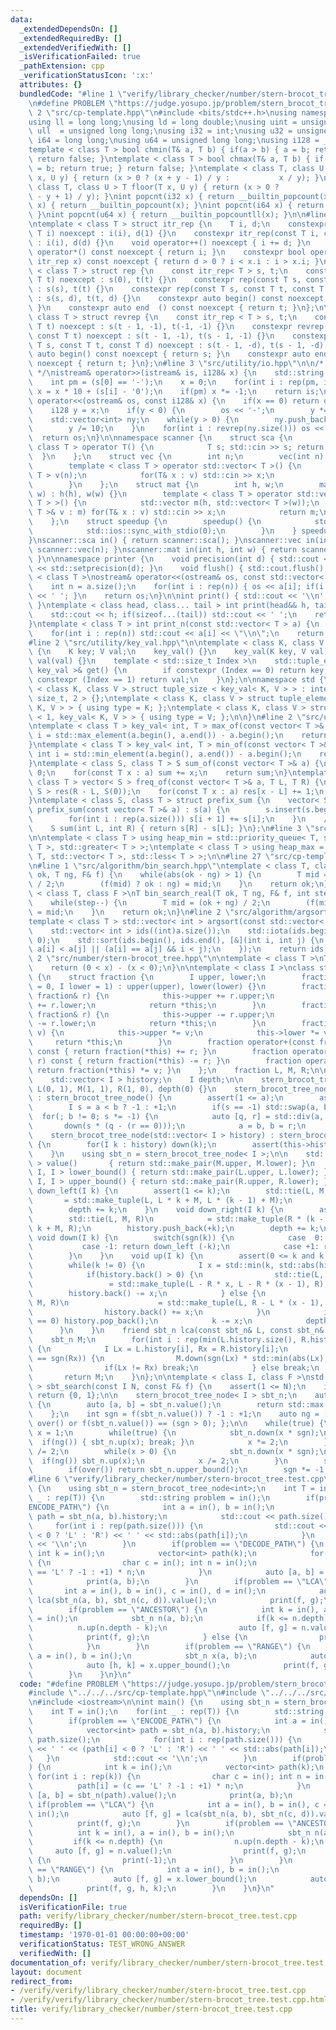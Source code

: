 ```yaml
---
data:
  _extendedDependsOn: []
  _extendedRequiredBy: []
  _extendedVerifiedWith: []
  _isVerificationFailed: true
  _pathExtension: cpp
  _verificationStatusIcon: ':x:'
  attributes: {}
  bundledCode: "#line 1 \"verify/library_checker/number/stern-brocot_tree.test.cpp\"\
    \n#define PROBLEM \"https://judge.yosupo.jp/problem/stern_brocot_tree\"\n\n#line\
    \ 2 \"src/cp-template.hpp\"\n#include <bits/stdc++.h>\nusing namespace std;\n\
    using ll = long long;\nusing ld = long double;\nusing uint = unsigned int;\nusing\
    \ ull  = unsigned long long;\nusing i32 = int;\nusing u32 = unsigned int;\nusing\
    \ i64 = long long;\nusing u64 = unsigned long long;\nusing i128 = __int128_t;\n\
    template < class T > bool chmin(T& a, T b) { if(a > b) { a = b; return true; }\
    \ return false; }\ntemplate < class T > bool chmax(T& a, T b) { if(a < b) { a\
    \ = b; return true; } return false; }\ntemplate < class T, class U > T ceil (T\
    \ x, U y) { return (x > 0 ? (x + y - 1) / y :           x / y); }\ntemplate <\
    \ class T, class U > T floor(T x, U y) { return (x > 0 ?           x / y : (x\
    \ - y + 1) / y); }\nint popcnt(i32 x) { return __builtin_popcount(x); }\nint popcnt(u32\
    \ x) { return __builtin_popcount(x); }\nint popcnt(i64 x) { return __builtin_popcountll(x);\
    \ }\nint popcnt(u64 x) { return __builtin_popcountll(x); }\n\n#line 2 \"src/utility/rep_itr.hpp\"\
    \ntemplate < class T > struct itr_rep {\n    T i, d;\n    constexpr itr_rep(const\
    \ T i) noexcept : i(i), d(1) {}\n    constexpr itr_rep(const T i, const T d) noexcept\
    \ : i(i), d(d) {}\n    void operator++() noexcept { i += d; }\n    constexpr int\
    \ operator*() const noexcept { return i; }\n    constexpr bool operator!=(const\
    \ itr_rep x) const noexcept { return d > 0 ? i < x.i : i > x.i; }\n};\n\ntemplate\
    \ < class T > struct rep {\n    const itr_rep< T > s, t;\n    constexpr rep(const\
    \ T t) noexcept : s(0), t(t) {}\n    constexpr rep(const T s, const T t) noexcept\
    \ : s(s), t(t) {}\n    constexpr rep(const T s, const T t, const T d) noexcept\
    \ : s(s, d), t(t, d) {}\n    constexpr auto begin() const noexcept { return s;\
    \ }\n    constexpr auto end  () const noexcept { return t; }\n};\n\ntemplate <\
    \ class T > struct revrep {\n    const itr_rep < T > s, t;\n    constexpr revrep(const\
    \ T t) noexcept : s(t - 1, -1), t(-1, -1) {}\n    constexpr revrep(const T s,\
    \ const T t) noexcept : s(t - 1, -1), t(s - 1, -1) {}\n    constexpr revrep(const\
    \ T s, const T t, const T d) noexcept : s(t - 1, -d), t(s - 1, -d) {}\n    constexpr\
    \ auto begin() const noexcept { return s; }\n    constexpr auto end  () const\
    \ noexcept { return t; }\n};\n#line 3 \"src/utility/io.hpp\"\n\n/* 128bit integer\
    \ */\nistream& operator>>(istream& is, i128& x) {\n    std::string s; is >> s;\n\
    \    int pm = (s[0] == '-');\n    x = 0;\n    for(int i : rep(pm, int(s.size())))\
    \ x = x * 10 + (s[i] - '0');\n    if(pm) x *= -1;\n    return is;\n}\nostream&\
    \ operator<<(ostream& os, const i128& x) {\n    if(x == 0) return os << '0';\n\
    \    i128 y = x;\n    if(y < 0) {\n        os << '-';\n        y *= -1;\n    }\n\
    \    std::vector<int> ny;\n    while(y > 0) {\n        ny.push_back(y % 10);\n\
    \        y /= 10;\n    }\n    for(int i : revrep(ny.size())) os << ny[i];\n  \
    \  return os;\n}\n\nnamespace scanner {\n    struct sca {\n        template <\
    \ class T > operator T() {\n            T s; std::cin >> s; return s;\n      \
    \  }\n    };\n    struct vec {\n        int n;\n        vec(int n) : n(n) {}\n\
    \        template < class T > operator std::vector< T >() {\n            std::vector<\
    \ T > v(n);\n            for(T& x : v) std::cin >> x;\n            return v;\n\
    \        }\n    };\n    struct mat {\n        int h, w;\n        mat(int h, int\
    \ w) : h(h), w(w) {}\n        template < class T > operator std::vector< std::vector<\
    \ T > >() {\n            std::vector m(h, std::vector< T >(w));\n            for(std::vector<\
    \ T >& v : m) for(T& x : v) std::cin >> x;\n            return m;\n        }\n\
    \    };\n    struct speedup {\n        speedup() {\n            std::cin.tie(0);\n\
    \            std::ios::sync_with_stdio(0);\n        }\n    } speedup_instance;\n\
    }\nscanner::sca in() { return scanner::sca(); }\nscanner::vec in(int n) { return\
    \ scanner::vec(n); }\nscanner::mat in(int h, int w) { return scanner::mat(h, w);\
    \ }\n\nnamespace printer {\n    void precision(int d) { std::cout << std::fixed\
    \ << std::setprecision(d); }\n    void flush() { std::cout.flush(); }\n}\n\ntemplate\
    \ < class T >\nostream& operator<<(ostream& os, const std::vector< T > a) {\n\
    \    int n = a.size();\n    for(int i : rep(n)) { os << a[i]; if(i != n - 1) os\
    \ << ' '; }\n    return os;\n}\n\nint print() { std::cout << '\\n'; return 0;\
    \ }\ntemplate < class head, class... tail > int print(head&& h, tail&&... t) {\n\
    \    std::cout << h; if(sizeof...(tail)) std::cout << ' ';\n    return print(std::forward<tail>(t)...);\n\
    }\ntemplate < class T > int print_n(const std::vector< T > a) {\n    int n = a.size();\n\
    \    for(int i : rep(n)) std::cout << a[i] << \"\\n\";\n    return 0;\n}\n\n\n\
    #line 2 \"src/utility/key_val.hpp\"\n\ntemplate < class K, class V >\nstruct key_val\
    \ {\n    K key; V val;\n    key_val() {}\n    key_val(K key, V val) : key(key),\
    \ val(val) {}\n    template < std::size_t Index >\n    std::tuple_element_t< Index,\
    \ key_val >& get() {\n        if constexpr (Index == 0) return key;\n        if\
    \ constexpr (Index == 1) return val;\n    }\n};\n\nnamespace std {\n\ntemplate\
    \ < class K, class V > struct tuple_size < key_val< K, V > > : integral_constant<\
    \ size_t, 2 > {};\ntemplate < class K, class V > struct tuple_element < 0, key_val<\
    \ K, V > > { using type = K; };\ntemplate < class K, class V > struct tuple_element\
    \ < 1, key_val< K, V > > { using type = V; };\n\n}\n#line 2 \"src/utility/vec_op.hpp\"\
    \ntemplate < class T > key_val< int, T > max_of(const vector< T >& a) {\n    int\
    \ i = std::max_element(a.begin(), a.end()) - a.begin();\n    return {i, a[i]};\n\
    }\ntemplate < class T > key_val< int, T > min_of(const vector< T >& a) {\n   \
    \ int i = std::min_element(a.begin(), a.end()) - a.begin();\n    return {i, a[i]};\n\
    }\ntemplate < class S, class T > S sum_of(const vector< T >& a) {\n    S sum =\
    \ 0;\n    for(const T x : a) sum += x;\n    return sum;\n}\ntemplate < class S,\
    \ class T > vector< S > freq_of(const vector< T >& a, T L, T R) {\n    vector<\
    \ S > res(R - L, S(0));\n    for(const T x : a) res[x - L] += 1;\n    return res;\n\
    }\ntemplate < class S, class T > struct prefix_sum {\n    vector< S > s;\n   \
    \ prefix_sum(const vector< T >& a) : s(a) {\n        s.insert(s.begin(), S(0));\n\
    \        for(int i : rep(a.size())) s[i + 1] += s[i];\n    }\n    // [L, R)\n\
    \    S sum(int L, int R) { return s[R] - s[L]; }\n};\n#line 3 \"src/utility/heap.hpp\"\
    \n\ntemplate < class T > using heap_min = std::priority_queue< T, std::vector<\
    \ T >, std::greater< T > >;\ntemplate < class T > using heap_max = std::priority_queue<\
    \ T, std::vector< T >, std::less< T > >;\n\n#line 27 \"src/cp-template.hpp\"\n\
    \n#line 1 \"src/algorithm/bin_search.hpp\"\ntemplate < class T, class F >\nT bin_search(T\
    \ ok, T ng, F& f) {\n    while(abs(ok - ng) > 1) {\n        T mid = (ok + ng)\
    \ / 2;\n        (f(mid) ? ok : ng) = mid;\n    }\n    return ok;\n}\n\ntemplate\
    \ < class T, class F >\nT bin_search_real(T ok, T ng, F& f, int step = 80) {\n\
    \    while(step--) {\n        T mid = (ok + ng) / 2;\n        (f(mid) ? ok : ng)\
    \ = mid;\n    }\n    return ok;\n}\n#line 2 \"src/algorithm/argsort.hpp\"\n\n\
    template < class T > std::vector< int > argsort(const std::vector< T > &a) {\n\
    \    std::vector< int > ids((int)a.size());\n    std::iota(ids.begin(), ids.end(),\
    \ 0);\n    std::sort(ids.begin(), ids.end(), [&](int i, int j) {\n        return\
    \ a[i] < a[j] || (a[i] == a[j] && i < j);\n    });\n    return ids;\n}\n#line\
    \ 2 \"src/number/stern-brocot_tree.hpp\"\n\ntemplate < class T >\nT sgn(T x) {\n\
    \    return (0 < x) - (x < 0);\n}\n\ntemplate < class I >\nclass stern_brocot_tree_node\
    \ {\n    struct fraction {\n        I upper, lower;\n        fraction(I upper\
    \ = 0, I lower = 1) : upper(upper), lower(lower) {}\n        fraction& operator+=(const\
    \ fraction& r) {\n            this->upper += r.upper;\n            this->lower\
    \ += r.lower;\n            return *this;\n        }\n        fraction& operator-=(const\
    \ fraction& r) {\n            this->upper -= r.upper;\n            this->lower\
    \ -= r.lower;\n            return *this;\n        }\n        fraction& operator*=(I\
    \ v) {\n            this->upper *= v;\n            this->lower *= v;\n       \
    \     return *this;\n        }\n        fraction operator+(const fraction& r)\
    \ const { return fraction(*this) += r; }\n        fraction operator-(const fraction&\
    \ r) const { return fraction(*this) -= r; }\n        fraction operator*(I v) {\
    \ return fraction(*this) *= v; }\n    };\n    fraction L, M, R;\n\n  public:\n\
    \    std::vector< I > history;\n    I depth;\n\n    stern_brocot_tree_node() :\
    \ L(0, 1), M(1, 1), R(1, 0), depth(0) {}\n    stern_brocot_tree_node(I a, I b)\
    \ : stern_brocot_tree_node() {\n        assert(1 <= a);\n        assert(1 <= b);\n\
    \        I s = a < b ? -1 : +1;\n        if(s == -1) std::swap(a, b);\n      \
    \  for(; b != 0; s *= -1) {\n            auto [q, r] = std::div(a, b);\n     \
    \       down(s * (q - (r == 0)));\n            a = b, b = r;\n        }\n    }\n\
    \    stern_brocot_tree_node(std::vector< I > history) : stern_brocot_tree_node()\
    \ {\n        for(I k : history) down(k);\n        assert(this->history == history);\n\
    \    }\n    using sbt_n = stern_brocot_tree_node< I >;\n\n    std::pair< I, I\
    \ > value()       { return std::make_pair(M.upper, M.lower); }\n    std::pair<\
    \ I, I > lower_bound() { return std::make_pair(L.upper, L.lower); }\n    std::pair<\
    \ I, I > upper_bound() { return std::make_pair(R.upper, R.lower); }\n\n    void\
    \ down_left(I k) {\n        assert(1 <= k);\n        std::tie(L, M, R)\n     \
    \       = std::make_tuple(L, L * k + M, L * (k - 1) + M);\n        history.push_back(-k);\n\
    \        depth += k;\n    }\n    void down_right(I k) {\n        assert(1 <= k);\n\
    \        std::tie(L, M, R)\n            = std::make_tuple(R * (k - 1) + M, R *\
    \ k + M, R);\n        history.push_back(+k);\n        depth += k;\n    }\n   \
    \ void down(I k) {\n        switch(sgn(k)) {\n            case  0: return;\n \
    \           case -1: return down_left (-k);\n            case +1: return down_right(+k);\n\
    \        }\n    }\n    void up(I k) {\n        assert(0 <= k and k <= depth);\n\
    \        while(k != 0) {\n            I x = std::min(k, std::abs(history.back()));\n\
    \            if(history.back() > 0) {\n                std::tie(L, M, R)\n   \
    \                 = std::make_tuple(L - R * x, L - R * (x - 1), R);\n        \
    \        history.back() -= x;\n            } else {\n                std::tie(L,\
    \ M, R)\n                    = std::make_tuple(L, R - L * (x - 1), R - L * x);\n\
    \                history.back() += x;\n            }\n            if(history.back()\
    \ == 0) history.pop_back();\n            k -= x;\n            depth -= x;\n  \
    \      }\n    }\n    friend sbt_n lca(const sbt_n& L, const sbt_n& R) {\n    \
    \    sbt_n M;\n        for(int i : rep(min(L.history.size(), R.history.size())))\
    \ {\n            I Lx = L.history[i], Rx = R.history[i];\n            if(sgn(Lx)\
    \ == sgn(Rx)) {\n                M.down(sgn(Lx) * std::min(abs(Lx), abs(Rx)));\n\
    \                if(Lx != Rx) break;\n            } else break;\n        }\n \
    \       return M;\n    }\n};\n\ntemplate < class I, class F >\nstd::pair< I, I\
    \ > sbt_search(const I N, const F& f) {\n    assert(1 <= N);\n    if(f({0, 1}))\
    \ return {0, 1};\n\n    stern_brocot_tree_node< I > sbt_n;\n    auto over = [&]()\
    \ {\n        auto [a, b] = sbt_n.value();\n        return std::max(a, b) > N;\n\
    \    };\n    int sgn = f(sbt_n.value()) ? -1 : +1;\n    auto ng = [&]() { return\
    \ over() or f(sbt_n.value()) == (sgn > 0); };\n\n    while(true) {\n        I\
    \ x = 1;\n        while(true) {\n            sbt_n.down(x * sgn);\n          \
    \  if(ng()) { sbt_n.up(x); break; }\n            x *= 2;\n        }\n        x\
    \ /= 2;\n        while(x > 0) {\n            sbt_n.down(x * sgn);\n          \
    \  if(ng()) sbt_n.up(x);\n            x /= 2;\n        }\n        sbt_n.down(sgn);\n\
    \        if(over()) return sbt_n.upper_bound();\n        sgn *= -1;\n    }\n}\n\
    #line 6 \"verify/library_checker/number/stern-brocot_tree.test.cpp\"\n\nint main()\
    \ {\n    using sbt_n = stern_brocot_tree_node<int>;\n    int T = in();\n    for(int\
    \ _ : rep(T)) {\n        std::string problem = in();\n        if(problem == \"\
    ENCODE_PATH\") {\n            int a = in(), b = in();\n            vector<int>\
    \ path = sbt_n(a, b).history;\n            std::cout << path.size();\n       \
    \     for(int i : rep(path.size())) {\n                std::cout << ' ' << (path[i]\
    \ < 0 ? 'L' : 'R') << ' ' << std::abs(path[i]);\n            }\n            std::cout\
    \ << '\\n';\n        }\n        if(problem == \"DECODE_PATH\") {\n           \
    \ int k = in();\n            vector<int> path(k);\n            for(int i : rep(k))\
    \ {\n                char c = in(); int n = in();\n                path[i] = (c\
    \ == 'L' ? -1 : +1) * n;\n            }\n            auto [a, b] = sbt_n(path).value();\n\
    \            print(a, b);\n        }\n        if(problem == \"LCA\") {\n     \
    \       int a = in(), b = in(), c = in(), d = in();\n            auto [f, g] =\
    \ lca(sbt_n(a, b), sbt_n(c, d)).value();\n            print(f, g);\n        }\n\
    \        if(problem == \"ANCESTOR\") {\n            int k = in(), a = in(), b\
    \ = in();\n            sbt_n n(a, b);\n            if(k <= n.depth) {\n      \
    \          n.up(n.depth - k);\n                auto [f, g] = n.value();\n    \
    \            print(f, g);\n            } else {\n                print(-1);\n\
    \            }\n        }\n        if(problem == \"RANGE\") {\n            int\
    \ a = in(), b = in();\n            sbt_n x(a, b);\n            auto [f, g] = x.lower_bound();\n\
    \            auto [h, k] = x.upper_bound();\n            print(f, g, h, k);\n\
    \        }\n    }\n}\n"
  code: "#define PROBLEM \"https://judge.yosupo.jp/problem/stern_brocot_tree\"\n\n\
    #include \"../../../src/cp-template.hpp\"\n#include \"../../../src/number/stern-brocot_tree.hpp\"\
    \n#include <iostream>\n\nint main() {\n    using sbt_n = stern_brocot_tree_node<int>;\n\
    \    int T = in();\n    for(int _ : rep(T)) {\n        std::string problem = in();\n\
    \        if(problem == \"ENCODE_PATH\") {\n            int a = in(), b = in();\n\
    \            vector<int> path = sbt_n(a, b).history;\n            std::cout <<\
    \ path.size();\n            for(int i : rep(path.size())) {\n                std::cout\
    \ << ' ' << (path[i] < 0 ? 'L' : 'R') << ' ' << std::abs(path[i]);\n         \
    \   }\n            std::cout << '\\n';\n        }\n        if(problem == \"DECODE_PATH\"\
    ) {\n            int k = in();\n            vector<int> path(k);\n           \
    \ for(int i : rep(k)) {\n                char c = in(); int n = in();\n      \
    \          path[i] = (c == 'L' ? -1 : +1) * n;\n            }\n            auto\
    \ [a, b] = sbt_n(path).value();\n            print(a, b);\n        }\n       \
    \ if(problem == \"LCA\") {\n            int a = in(), b = in(), c = in(), d =\
    \ in();\n            auto [f, g] = lca(sbt_n(a, b), sbt_n(c, d)).value();\n  \
    \          print(f, g);\n        }\n        if(problem == \"ANCESTOR\") {\n  \
    \          int k = in(), a = in(), b = in();\n            sbt_n n(a, b);\n   \
    \         if(k <= n.depth) {\n                n.up(n.depth - k);\n           \
    \     auto [f, g] = n.value();\n                print(f, g);\n            } else\
    \ {\n                print(-1);\n            }\n        }\n        if(problem\
    \ == \"RANGE\") {\n            int a = in(), b = in();\n            sbt_n x(a,\
    \ b);\n            auto [f, g] = x.lower_bound();\n            auto [h, k] = x.upper_bound();\n\
    \            print(f, g, h, k);\n        }\n    }\n}\n"
  dependsOn: []
  isVerificationFile: true
  path: verify/library_checker/number/stern-brocot_tree.test.cpp
  requiredBy: []
  timestamp: '1970-01-01 00:00:00+00:00'
  verificationStatus: TEST_WRONG_ANSWER
  verifiedWith: []
documentation_of: verify/library_checker/number/stern-brocot_tree.test.cpp
layout: document
redirect_from:
- /verify/verify/library_checker/number/stern-brocot_tree.test.cpp
- /verify/verify/library_checker/number/stern-brocot_tree.test.cpp.html
title: verify/library_checker/number/stern-brocot_tree.test.cpp
---
```


